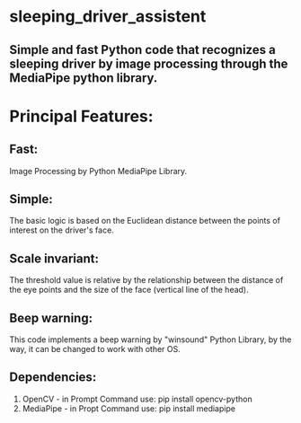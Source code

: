 # sleeping_driver_assistent
## Simple and fast Python code that recognizes a sleeping driver by image processing through the MediaPipe python library.

# Principal Features:
## Fast:
Image Processing by Python MediaPipe Library.
## Simple: 
The basic logic is based on the Euclidean distance between the points of interest on the driver's face.
## Scale invariant:
The threshold value is relative by the relationship between the distance of the eye points and the size of the face (vertical line of the head).
## Beep warning:
This code implements a beep warning by "winsound" Python Library, by the way, it can be changed to work with other OS.

## Dependencies:
1. OpenCV - in Prompt Command use: pip install opencv-python
2. MediaPipe - in Propt Command use: pip install mediapipe
